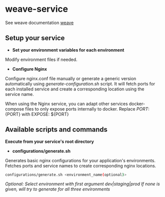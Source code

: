 # weave-service

See weave documentation [weave](https://github.com/nicolas-tdc/weave)

## Setup your service

- **Set your environment variables for each environment**

Modify environment files if needed.

- **Configure Nginx**

Configure nginx.conf file manually or generate a generic version automatically using *generate-configuration.sh* script.
It will fetch ports for each installed service and create a corresponding location using the service name.

When using the Nginx service, you can adapt other services docker-compose files to only expose ports internally to docker.
Replace ${PORT}:${PORT} with EXPOSE: ${PORT}

## Available scripts and commands
**Execute from your service's root directory**

- **configurations/generate.sh**

Generates basic nginx configurations for your application's environments.
Fetches ports and service names to create corresponding nginx locations.
```bash
configurations/generate.sh <environment_name(optional)>
```
*Optional: Select environment with first argument dev|staging|prod*
*If none is given, will try to generate for all three environments*
